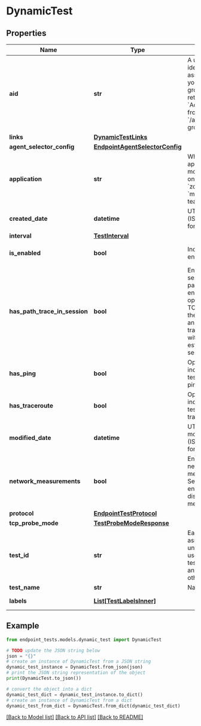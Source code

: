 # DynamicTest


## Properties

Name | Type | Description | Notes
------------ | ------------- | ------------- | -------------
**aid** | **str** | A unique identifier associated with your account group. You can retrieve your &#x60;AccountGroupId&#x60; from the &#x60;/account-groups&#x60; endpoint. | [optional] 
**links** | [**DynamicTestLinks**](DynamicTestLinks.md) |  | [optional] 
**agent_selector_config** | [**EndpointAgentSelectorConfig**](EndpointAgentSelectorConfig.md) |  | [optional] 
**application** | **str** | Which supported application to monitor, can be one of &#x60;webex&#x60;, &#x60;zoom&#x60;, &#x60;microsoft-teams&#x60;. | [optional] 
**created_date** | **datetime** | UTC created date (ISO date-time format). | [optional] [readonly] 
**interval** | [**TestInterval**](TestInterval.md) |  | [optional] 
**is_enabled** | **bool** | Indicates if test is enabled. | [optional] [default to True]
**has_path_trace_in_session** | **bool** | Enables \&quot;in session\&quot; path trace. When enabled, this option initiates a TCP session with the target server and sends path trace packets within the established TCP session. | [optional] 
**has_ping** | **bool** | Optional flag indicating if the test should run ping. | [optional] [default to True]
**has_traceroute** | **bool** | Optional flag indicating if the test should run traceroute. | [optional] [default to True]
**modified_date** | **datetime** | UTC last modification date (ISO date-time format). | [optional] [readonly] 
**network_measurements** | **bool** | Enable or disable network measurements. Set to true to enable or false to disable network measurements. | [optional] [default to True]
**protocol** | [**EndpointTestProtocol**](EndpointTestProtocol.md) |  | [optional] 
**tcp_probe_mode** | [**TestProbeModeResponse**](TestProbeModeResponse.md) |  | [optional] 
**test_id** | **str** | Each test is assigned a unique ID; this is used to access test information and results from other endpoints. | [optional] [readonly] 
**test_name** | **str** | Name of the test. | [optional] 
**labels** | [**List[TestLabelsInner]**](TestLabelsInner.md) |  | [optional] [readonly] 

## Example

```python
from endpoint_tests.models.dynamic_test import DynamicTest

# TODO update the JSON string below
json = "{}"
# create an instance of DynamicTest from a JSON string
dynamic_test_instance = DynamicTest.from_json(json)
# print the JSON string representation of the object
print(DynamicTest.to_json())

# convert the object into a dict
dynamic_test_dict = dynamic_test_instance.to_dict()
# create an instance of DynamicTest from a dict
dynamic_test_from_dict = DynamicTest.from_dict(dynamic_test_dict)
```
[[Back to Model list]](../README.md#documentation-for-models) [[Back to API list]](../README.md#documentation-for-api-endpoints) [[Back to README]](../README.md)


